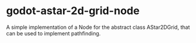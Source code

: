 # godot-astar-2d-grid-node
 A simple implementation of a Node for the abstract class AStar2DGrid, that can be used to implement pathfinding.
